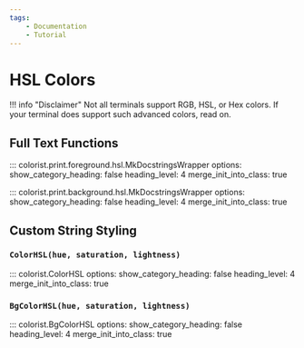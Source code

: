 ```yaml
---
tags:
    - Documentation
    - Tutorial
---
```


# HSL Colors
!!! info "Disclaimer"
    Not all terminals support RGB, HSL, or Hex colors. If your terminal does support such advanced colors, read on.

## Full Text Functions

::: colorist.print.foreground.hsl.MkDocstringsWrapper
    options:
      show_category_heading: false
      heading_level: 4
      merge_init_into_class: true

::: colorist.print.background.hsl.MkDocstringsWrapper
    options:
      show_category_heading: false
      heading_level: 4
      merge_init_into_class: true

## Custom String Styling
### `ColorHSL(hue, saturation, lightness)`
::: colorist.ColorHSL
    options:
      show_category_heading: false
      heading_level: 4
      merge_init_into_class: true

### `BgColorHSL(hue, saturation, lightness)`
::: colorist.BgColorHSL
    options:
      show_category_heading: false
      heading_level: 4
      merge_init_into_class: true
